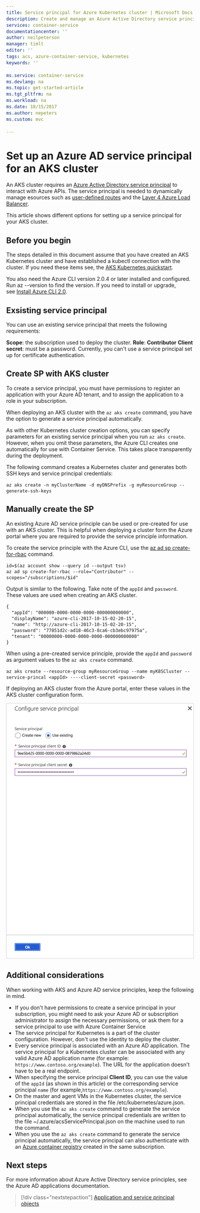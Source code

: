```yaml
---
title: Service principal for Azure Kubernetes cluster | Microsoft Docs
description: Create and manage an Azure Active Directory service principal for a Kubernetes cluster in Azure Container Service
services: container-service
documentationcenter: ''
author: neilpeterson
manager: timlt
editor: ''
tags: acs, azure-container-service, kubernetes
keywords: ''

ms.service: container-service
ms.devlang: na
ms.topic: get-started-article
ms.tgt_pltfrm: na
ms.workload: na
ms.date: 10/15/2017
ms.author: nepeters
ms.custom: mvc

---
```


# Set up an Azure AD service principal for an AKS cluster

An AKS cluster requires an [Azure Active Directory service principal](../active-directory/develop/active-directory-application-objects.md) to interact with Azure APIs. The service principal is needed to dynamically manage esources such as [user-defined routes](../virtual-network/virtual-networks-udr-overview.md) and the [Layer 4 Azure Load Balancer](../load-balancer/load-balancer-overview.md).

This article shows different options for setting up a service principal for your AKS cluster.

## Before you begin

The steps detailed in this document assume that you have created an AKS Kubernetes cluster and have established a kubectl connection with the cluster. If you need these items see, the [AKS Kubernetes quickstart](./kubernetes-walkthrough.md).

You also need the Azure CLI version 2.0.4 or later installed and configured. Run az --version to find the version. If you need to install or upgrade, see [Install Azure CLI 2.0](/cli/azure/install-azure-cli).

## Exsisting service principal

You can use an existing service principal that meets the following requirements:

**Scope**: the subscription used to deploy the cluster.
**Role**: **Contributor**
**Client secret**: must be a password. Currently, you can't use a service principal set up for certificate authentication.

## Create SP with AKS cluster

To create a service principal, you must have permissions to register an application with your Azure AD tenant, and to assign the application to a role in your subscription.

When deploying an AKS cluster with the `az aks create` command, you have the option to generate a service principal automatically.

As with other Kubernetes cluster creation options, you can specify parameters for an existing service principal when you run `az aks create`. However, when you omit these parameters, the Azure CLI creates one automatically for use with Container Service. This takes place transparently during the deployment.

The following command creates a Kubernetes cluster and generates both SSH keys and service principal credentials:

```console
az aks create -n myClusterName -d myDNSPrefix -g myResourceGroup --generate-ssh-keys
```

## Manually create the SP

An existing Azure AD service principle can be used or pre-created for use with an AKS cluster. This is helpful when deploying a cluster form the Azure portal where you are required to provide the service principle information. 

To create the service principle with the Azure CLI, use the [az ad sp create-for-rbac]() command. 

```azurecli
id=$(az account show --query id --output tsv)
az ad sp create-for-rbac --role="Contributor" --scopes="/subscriptions/$id"
```

Output is similar to the following. Take note of the `appId` and `password`. These values are used when creating an AKS cluster.

```console
{
  "appId": "000000-0000-0000-0000-000000000000",
  "displayName": "azure-cli-2017-10-15-02-20-15",
  "name": "http://azure-cli-2017-10-15-02-20-15",
  "password": "77851d2c-ad18-46c3-8ca6-cb3ebc97975a",
  "tenant": "00000000-0000-0000-0000-000000000000"
}
```

When using a pre-created service principle, provide the `appId` and `password` as argument values to the `az aks create` command. 

```azurecli-interactive
az aks create --resource-group myResourceGroup --name myK8SCluster --service-princal <appId> ----client-secret <password>
```

If deploying an AKS cluster from the Azure portal, enter these values in the AKS cluster configuration form. 

![Image of browsing to Azure Vote](media/container-service-kubernetes-service-principal/sp-portal.png)

## Additional considerations

When working with AKS and Azure AD service principles, keep the following in mind.

* If you don't have permissions to create a service principal in your subscription, you might need to ask your Azure AD or subscription administrator to assign the necessary permissions, or ask them for a service principal to use with Azure Container Service
* The service principal for Kubernetes is a part of the cluster configuration. However, don't use the identity to deploy the cluster.
* Every service principal is associated with an Azure AD application. The service principal for a Kubernetes cluster can be associated with any valid Azure AD application name (for example: `https://www.contoso.org/example`). The URL for the application doesn't have to be a real endpoint.
* When specifying the service principal **Client ID**, you can use the value of the `appId` (as shown in this article) or the corresponding service principal `name` (for example,`https://www.contoso.org/example`).
* On the master and agent VMs in the Kubernetes cluster, the service principal credentials are stored in the file /etc/kubernetes/azure.json.
* When you use the `az aks create` command to generate the service principal automatically, the service principal credentials are written to the file ~/.azure/acsServicePrincipal.json on the machine used to run the command.
* When you use the `az aks create` command to generate the service principal automatically, the service principal can also authenticate with an [Azure container registry](../container-registry/container-registry-intro.md) created in the same subscription.

## Next steps

For more information about Azure Active Directory service principles, see the Azure AD applications documentation.

> [!div class="nextstepaction"]
> [Application and service principal objects](../active-directory/develop/active-directory-application-objects.md)